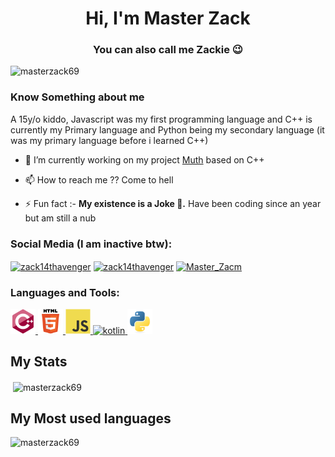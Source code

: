 <h1 align="center">Hi, I'm Master Zack</h1>
<h3 align="center">You can also call me Zackie 😉</h3>

<p align="left"> <img src="https://komarev.com/ghpvc/?username=masterzack69&label=Profile%20views&color=0e75b6&style=flat" alt="masterzack69" /> </p>

<h3> Know Something about me </h3>
A 15y/o kiddo, Javascript was my first programming language and C++ is currently my Primary language and Python being my secondary language (it was my primary language before i learned C++)

- 🔭 I’m currently working on my project [Muth](https://github.com/MasterZack69/Muth) based on C++ 

- 📫 How to reach me ?? Come to hell 

- ⚡ Fun fact :- **My existence is a Joke 🙂.** Have been coding since an year but am still a nub

<h3 align="left">Social Media (I am inactive btw):</h3>
<p align="left">
<a href="https://twitter.com/zack14thavenger" target="blank"><img align="center" src="https://raw.githubusercontent.com/rahuldkjain/github-profile-readme-generator/master/src/images/icons/Social/twitter.svg" alt="zack14thavenger" height="30" width="40" /></a>
<a href="https://instagram.com/zack14thavenger" target="blank"><img align="center" src="https://raw.githubusercontent.com/rahuldkjain/github-profile-readme-generator/master/src/images/icons/Social/instagram.svg" alt="zack14thavenger" height="30" width="40" /></a>
<a href="https://www.reddit.com/user/Master_Zack" target="blank"><img align="center" src="https://raw.githubusercontent.com/rahuldkjain/github-profile-readme-generator/master/src/images/icons/Social/reddit.svg" alt="Master_Zacm" height ="30" width="40" /> </a>
</p>

<h3 align="left">Languages and Tools:</h3>
<p align="left"> <a href="https://www.w3schools.com/cpp/" target="_blank" rel="noreferrer"> <img src="https://raw.githubusercontent.com/devicons/devicon/master/icons/cplusplus/cplusplus-original.svg" alt="cplusplus" width="40" height="40"/> </a> <a href="https://www.w3.org/html/" target="_blank" rel="noreferrer"> <img src="https://raw.githubusercontent.com/devicons/devicon/master/icons/html5/html5-original-wordmark.svg" alt="html5" width="40" height="40"/> </a> <a href="https://developer.mozilla.org/en-US/docs/Web/JavaScript" target="_blank" rel="noreferrer"> <img src="https://raw.githubusercontent.com/devicons/devicon/master/icons/javascript/javascript-original.svg" alt="javascript" width="40" height="40"/> </a> <a href="https://kotlinlang.org" target="_blank" rel="noreferrer"> <img src="https://www.vectorlogo.zone/logos/kotlinlang/kotlinlang-icon.svg" alt="kotlin" width="40" height="40"/> </a> <a href="https://www.python.org" target="_blank" rel="noreferrer"> <img src="https://raw.githubusercontent.com/devicons/devicon/master/icons/python/python-original.svg" alt="python" width="40" height="40"/> </a> </p>


<h2>My Stats</h2>
<p>&nbsp;<img align="center" src="https://github-readme-stats.vercel.app/api?username=masterzack69&show_icons=true&locale=en" alt="masterzack69" /></p>

<h2> My Most used languages </h2>
<p><img align="left" src="https://github-readme-stats.vercel.app/api/top-langs?username=masterzack69&show_icons=true&locale=en&layout=compact" alt="masterzack69" /></p>
<br>




